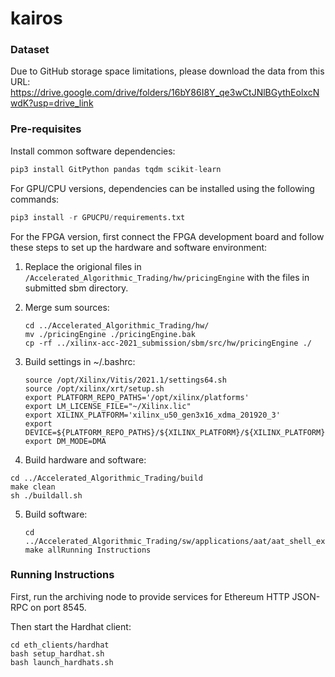 # kairos

### Dataset

Due to GitHub storage space limitations, please download the data from this URL: https://drive.google.com/drive/folders/16bY86I8Y_qe3wCtJNlBGythEolxcNwdK?usp=drive_link



### Pre-requisites

Install common software dependencies:

```python
pip3 install GitPython pandas tqdm scikit-learn
```

For GPU/CPU versions, dependencies can be installed using the following commands:

```python
pip3 install -r GPUCPU/requirements.txt
```

For the FPGA version, first connect the FPGA development board and follow these steps to set up the hardware and software environment:

1. Replace the origional files in `/Accelerated_Algorithmic_Trading/hw/pricingEngine` with the files in submitted sbm directory.

2. Merge sum sources:

   ```
   cd ../Accelerated_Algorithmic_Trading/hw/
   mv ./pricingEngine ./pricingEngine.bak
   cp -rf ../xilinx-acc-2021_submission/sbm/src/hw/pricingEngine ./
   ```

3. Build settings in ~/.bashrc: 

   ```
   source /opt/Xilinx/Vitis/2021.1/settings64.sh
   source /opt/xilinx/xrt/setup.sh
   export PLATFORM_REPO_PATHS='/opt/xilinx/platforms'
   export LM_LICENSE_FILE="~/Xilinx.lic"
   export XILINX_PLATFORM='xilinx_u50_gen3x16_xdma_201920_3'
   export DEVICE=${PLATFORM_REPO_PATHS}/${XILINX_PLATFORM}/${XILINX_PLATFORM}.xpfm
   export DM_MODE=DMA
   ```

4.  Build hardware and software:

   ```
   cd ../Accelerated_Algorithmic_Trading/build
   make clean
   sh ./buildall.sh
   ```

5. Build software:

   ```
   cd ../Accelerated_Algorithmic_Trading/sw/applications/aat/aat_shell_exe
   make allRunning Instructions
   ```



### Running Instructions

First, run the archiving node to provide services for Ethereum HTTP JSON-RPC on port 8545.

Then start the Hardhat client:

```
cd eth_clients/hardhat
bash setup_hardhat.sh
bash launch_hardhats.sh
```

